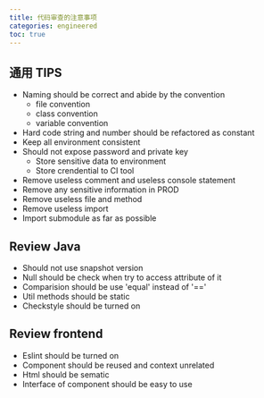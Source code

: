 ```yaml
---
title: 代码审查的注意事项
categories: engineered
toc: true
---
```


## 通用 TIPS

- Naming should be correct and abide by the convention
	- file convention 
	- class convention 
	- variable convention 
- Hard code string and number should be refactored as constant 
- Keep all environment consistent 
- Should not expose password and private key
	- Store sensitive data to environment 
	- Store crendential to CI tool
- Remove useless comment and useless console statement 
- Remove any sensitive information in PROD
- Remove useless file and method 
- Remove useless import 
- Import submodule as far as possible 

## Review Java 

- Should not use snapshot version 
- Null should be check when try to access attribute of it
- Comparision should be use 'equal' instead of '=='
- Util methods  should be static
- Checkstyle should be turned on 

## Review frontend

- Eslint should be turned on 
- Component should be reused and context unrelated
- Html should be sematic
- Interface of component should be easy to use 




